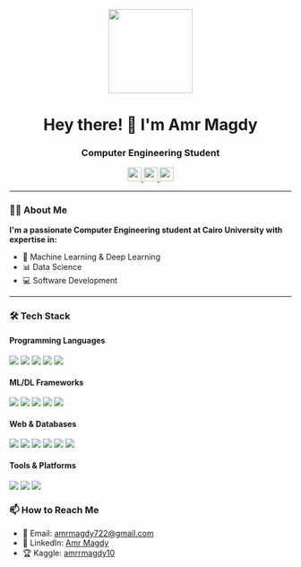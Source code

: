 <div align="center">
  <img height="150" src="https://media.giphy.com/media/M9gbBd9nbDrOTu1Mqx/giphy.gif"  />
  
  ###
  
  <h1>Hey there! 👋 I'm Amr Magdy</h1>
  
  <h3>Computer Engineering Student</h3>
  
  <div>
    <a href="https://www.linkedin.com/in/amr-magdy-419099252" target="_blank">
      <img src="https://img.shields.io/badge/LinkedIn-0077B5?style=for-the-badge&logo=linkedin&logoColor=white" height="25" />
    </a>
    <a href="https://www.kaggle.com/amrrmagdy10" target="_blank">
      <img src="https://img.shields.io/badge/Kaggle-20BEFF?style=for-the-badge&logo=kaggle&logoColor=white" height="25" />
    </a>
    <a href="mailto:amrmagdy722@gmail.com">
      <img src="https://img.shields.io/badge/Gmail-D14836?style=for-the-badge&logo=gmail&logoColor=white" height="25" />
    </a>
  </div>
</div>

---

### 👨‍💻 About Me

**I'm a passionate Computer Engineering student at Cairo University with expertise in:**
- 🤖 Machine Learning & Deep Learning
- 📊 Data Science
- 💻 Software Development

---

### 🛠 Tech Stack

#### Programming Languages
<div>
  <img src="https://img.shields.io/badge/Python-3776AB?style=for-the-badge&logo=python&logoColor=white" />
  <img src="https://img.shields.io/badge/C++-00599C?style=for-the-badge&logo=c%2B%2B&logoColor=white" />
  <img src="https://img.shields.io/badge/C-A8B9CC?style=for-the-badge&logo=c&logoColor=black" />
  <img src="https://img.shields.io/badge/C%23-239120?style=for-the-badge&logo=c-sharp&logoColor=white" />
  <img src="https://img.shields.io/badge/JavaScript-F7DF1E?style=for-the-badge&logo=javascript&logoColor=black" />
</div>

#### ML/DL Frameworks
<div>
  <img src="https://img.shields.io/badge/PyTorch-EE4C2C?style=for-the-badge&logo=pytorch&logoColor=white" />
  <img src="https://img.shields.io/badge/TensorFlow-FF6F00?style=for-the-badge&logo=tensorflow&logoColor=white" />
  <img src="https://img.shields.io/badge/scikit_learn-F7931E?style=for-the-badge&logo=scikit-learn&logoColor=white" />
  <img src="https://img.shields.io/badge/Pandas-150458?style=for-the-badge&logo=pandas&logoColor=white" />
  <img src="https://img.shields.io/badge/Numpy-013243?style=for-the-badge&logo=numpy&logoColor=white" />
</div>

#### Web & Databases
<div>
  <img src="https://img.shields.io/badge/Django-092E20?style=for-the-badge&logo=django&logoColor=white" />
  <img src="https://img.shields.io/badge/Flask-000000?style=for-the-badge&logo=flask&logoColor=white" />
  <img src="https://img.shields.io/badge/MySQL-4479A1?style=for-the-badge&logo=mysql&logoColor=white" />
  <img src="https://img.shields.io/badge/MongoDB-47A248?style=for-the-badge&logo=mongodb&logoColor=white" />
  <img src="https://img.shields.io/badge/Node.js-339933?style=for-the-badge&logo=nodedotjs&logoColor=white" />
  <img src="https://img.shields.io/badge/Swagger-85EA2D?style=for-the-badge&logo=swagger&logoColor=black" />
</div>

#### Tools & Platforms
<div>
  <img src="https://img.shields.io/badge/Git-F05032?style=for-the-badge&logo=git&logoColor=white" />
  <img src="https://img.shields.io/badge/Docker-2496ED?style=for-the-badge&logo=docker&logoColor=white" />
  <img src="https://img.shields.io/badge/Linux-FCC624?style=for-the-badge&logo=linux&logoColor=black" />
</div>


### 📫 How to Reach Me

- 📧 Email: [amrmagdy722@gmail.com](mailto:amrmagdy722@gmail.com)
- 💼 LinkedIn: [Amr Magdy](https://www.linkedin.com/in/amr-magdy-419099252)
- 🏆 Kaggle: [amrrmagdy10](https://www.kaggle.com/amrrmagdy10)
